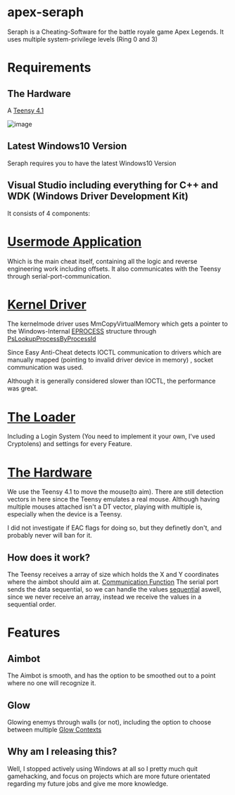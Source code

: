 # apex-seraph
Seraph is a Cheating-Software for the battle royale game Apex Legends.
It uses multiple system-privilege levels (Ring 0 and 3)

# Requirements

## The Hardware ##
A [Teensy 4.1](https://www.pjrc.com/store/teensy41.html)

![image](https://user-images.githubusercontent.com/49228523/151983408-e43c0f48-a46e-4437-8ad2-87fafc2d470e.png)

## Latest Windows10 Version ##

Seraph requires you to have the latest Windows10 Version

## Visual Studio including everything for C++ and WDK (Windows Driver Development Kit)

It consists of 4 components:

# [Usermode Application](https://github.com/Jiingz/apex-seraph/tree/main/sources/core)

Which is the main cheat itself, containing all the logic and reverse engineering work including offsets.
It also communicates with the Teensy through serial-port-communication.

# [Kernel Driver](https://github.com/Jiingz/apex-seraph/tree/main/sources/kernelmode_server)

The kernelmode driver uses MmCopyVirtualMemory which gets a pointer to the Windows-Internal [EPROCESS](https://www.nirsoft.net/kernel_struct/vista/EPROCESS.html) structure through [PsLookupProcessByProcessId](https://docs.microsoft.com/en-us/windows-hardware/drivers/ddi/ntifs/nf-ntifs-pslookupprocessbyprocessid)

Since Easy Anti-Cheat detects IOCTL communication to drivers which are manually mapped (pointing to invalid driver device in memory) , socket communication was used.

Although it is generally considered slower than IOCTL, the performance was great.

# [The Loader](https://github.com/Jiingz/apex-seraph/tree/main/sources/loader) #
Including a Login System (You need to implement it your own, I've used Cryptolens) and settings for every Feature.

# [The Hardware](https://github.com/Jiingz/apex-seraph/blob/main/sources/Hardware/serial_connection/serial_connection.ino)

We use the Teensy 4.1 to move the mouse(to aim). There are still detection vectors in here since the Teensy emulates
a real mouse. Although having multiple mouses attached isn't a DT vector, playing with multiple is, especially when the device is a Teensy.

I did not investigate if EAC flags for doing so, but they definetly don't, and probably never will ban for it.

## How does it work? ##

The Teensy receives a array of size which holds the X and Y coordinates where the aimbot should aim at. [Communication Function](https://github.com/Jiingz/apex-seraph/blob/main/sources/core/hardware/serial_controller.cpp#L9)
The serial port sends the data sequential, so we can handle the values [sequential](https://github.com/Jiingz/apex-seraph/blob/main/sources/Hardware/serial_connection/serial_connection.ino#L17) aswell, since we never receive an array, instead we receive the values in a sequential order.


# Features #

## Aimbot ##
The Aimbot is smooth, and has the option to be smoothed out to a point where no one will recognize it.

## Glow ##
Glowing enemys through walls (or not), including the option to choose between multiple [Glow Contexts](https://github.com/Jiingz/apex-seraph/blob/main/sources/core/game/structs.h#L8)

## Why am I releasing this? ##

Well, I stopped actively using Windows at all so I pretty much quit gamehacking, and focus on projects which are more future orientated regarding my future jobs and give me more knowledge.
